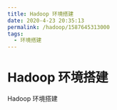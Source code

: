 ```yaml
---
title: Hadoop 环境搭建
date: 2020-4-23 20:35:13
permalink: /hadoop/1587645313000
tags: 
  - 环境搭建
---
```

# Hadoop 环境搭建

 Hadoop 环境搭建
